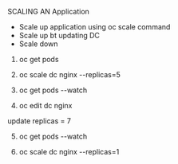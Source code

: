 SCALING AN Application

- Scale up application using oc scale command
- Scale up bt updating DC
- Scale down

1. oc get pods

2. oc scale dc nginx --replicas=5

3. oc get pods --watch

4. oc edit dc nginx

update replicas = 7

5. oc get pods --watch

6. oc scale dc nginx --replicas=1